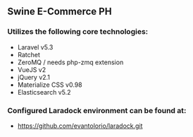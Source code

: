 ## Swine E-Commerce PH

<!-- Swine E-Commerce PH is an E-Commerce System for Breeder Swine and Boar Semen in the Philippines. It is currently under development in the Institute of Computer Science - University of the Philippines Los Banos (ICS-UPLB). This project is a collaborative effort of the ICS-UPLB, Philippine Council for Agriculture, Aquatic and Natural Resources Research and Development (PCAARRD), and  the Bureau of Animal Industry(BAI) as the secretariat of Accredited Swine Breeders Association of the Philippines (ASBAP). -->

### Utilizes the following core technologies:

* Laravel v5.3
* Ratchet
* ZeroMQ / needs php-zmq extension
* VueJS v2
* jQuery v2.1
* Materialize CSS v0.98
* Elasticsearch v5.2

### Configured Laradock environment can be found at:

* https://github.com/evantolorio/laradock.git

